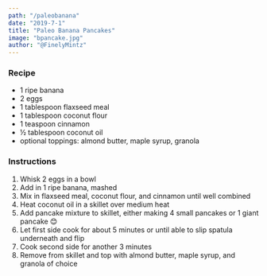 ```yaml
---
path: "/paleobanana"
date: "2019-7-1"
title: "Paleo Banana Pancakes" 
image: "bpancake.jpg"
author: "@FinelyMintz"
---
```



### Recipe 

* 1 ripe banana
* 2 eggs
* 1 tablespoon flaxseed meal
* 1 tablespoon coconut flour
* 1 teaspoon cinnamon
* ½ tablespoon coconut oil
* optional toppings: almond butter, maple syrup, granola



### Instructions

1.	Whisk 2 eggs in a bowl
2.	Add in 1 ripe banana, mashed
3.	Mix in flaxseed meal, coconut flour, and cinnamon until well combined
4.	Heat coconut oil in a skillet over medium heat
5.	Add pancake mixture to skillet, either making 4 small pancakes or 1 giant pancake 😊 
6.	Let first side cook for about 5 minutes or until able to slip spatula underneath and flip
7.	Cook second side for another 3 minutes
8.	Remove from skillet and top with almond butter, maple syrup, and granola of choice

<!-- <img src="../bpancake.jpg"
     alt="Markdown Monster icon2"
     style="float: left; margin-right: 10px;" /> -->


<!-- ![image info](../../images/bpancake.jpg) -->
